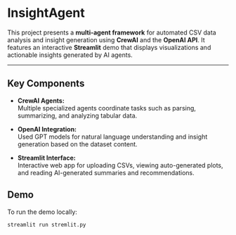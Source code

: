 # InsightAgent

This project presents a **multi-agent framework** for automated CSV data analysis and insight generation using **CrewAI** and the **OpenAI API**. It features an interactive **Streamlit** demo that displays visualizations and actionable insights generated by AI agents.

---

## Key Components

- **CrewAI Agents:**  
  Multiple specialized agents coordinate tasks such as parsing, summarizing, and analyzing tabular data.

- **OpenAI Integration:**  
  Used GPT models for natural language understanding and insight generation based on the dataset content.

- **Streamlit Interface:**  
  Interactive web app for uploading CSVs, viewing auto-generated plots, and reading AI-generated summaries and recommendations.


## Demo

To run the demo locally:

```
streamlit run stremlit.py
```
